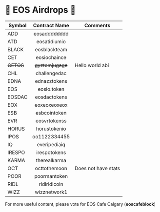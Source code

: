 # 🚀 EOS Airdrops  🚀

| Symbol        | Contract Name | Comments |
| ------------- |:-------------:|----------|
| ADD           | eosadddddddd  ||
| ATD           | eosatidiumio  ||
| BLACK         | eosblackteam  ||
| CET           | eosiochaince  ||
| ~~CETOS~~         | ~~gyztomjugage~~  |Hello world abi| 
| CHL           | challengedac  ||
| EDNA          | ednazztokens  ||
| EOS           | eosio.token   ||
| EOSDAC        | eosdactokens  ||
| EOX           | eoxeoxeoxeox  ||
| ESB           | esbcointoken  ||
| EVR           | eosvrtokenss  ||
| HORUS         | horustokenio  ||
| IPOS          | oo1122334455  ||
| IQ            | everipediaiq  ||
| IRESPO        | irespotokens  ||
| KARMA         | therealkarma  ||
| OCT           | octtothemoon  |Does not have stats|
| POOR          | poormantoken  ||
| RIDL          | ridlridlcoin  ||
| WIZZ          | wizznetwork1  ||

For more useful content, please vote for EOS Cafe Calgary (**eoscafeblock**)
